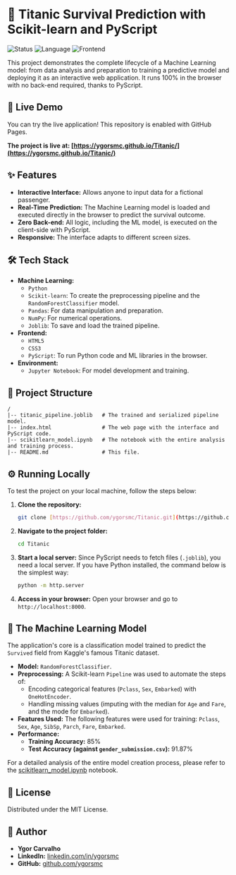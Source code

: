 # 🚢 Titanic Survival Prediction with Scikit-learn and PyScript

![Status](https://img.shields.io/badge/status-complete-success)
![Language](https://img.shields.io/badge/python-3.x-blue)
![Frontend](https://img.shields.io/badge/frontend-pyscript-yellow)

This project demonstrates the complete lifecycle of a Machine Learning model: from data analysis and preparation to training a predictive model and deploying it as an interactive web application. It runs 100% in the browser with no back-end required, thanks to PyScript.

## 🚀 Live Demo

You can try the live application! This repository is enabled with GitHub Pages.

**The project is live at: [https://ygorsmc.github.io/Titanic/](https://ygorsmc.github.io/Titanic/)**

## ✨ Features

* **Interactive Interface:** Allows anyone to input data for a fictional passenger.
* **Real-Time Prediction:** The Machine Learning model is loaded and executed directly in the browser to predict the survival outcome.
* **Zero Back-end:** All logic, including the ML model, is executed on the client-side with PyScript.
* **Responsive:** The interface adapts to different screen sizes.

## 🛠️ Tech Stack

* **Machine Learning:**
    * `Python`
    * `Scikit-learn`: To create the preprocessing pipeline and the `RandomForestClassifier` model.
    * `Pandas`: For data manipulation and preparation.
    * `NumPy`: For numerical operations.
    * `Joblib`: To save and load the trained pipeline.
* **Frontend:**
    * `HTML5`
    * `CSS3`
    * `PyScript`: To run Python code and ML libraries in the browser.
* **Environment:**
    * `Jupyter Notebook`: For model development and training.

## 📁 Project Structure

```
/
|-- titanic_pipeline.joblib   # The trained and serialized pipeline model.
|-- index.html                # The web page with the interface and PyScript code.
|-- scikitlearn_model.ipynb   # The notebook with the entire analysis and training process.
|-- README.md                 # This file.
```

## ⚙️ Running Locally

To test the project on your local machine, follow the steps below:

1.  **Clone the repository:**
    ```bash
    git clone [https://github.com/ygorsmc/Titanic.git](https://github.com/ygorsmc/Titanic.git)
    ```
2.  **Navigate to the project folder:**
    ```bash
    cd Titanic
    ```
3.  **Start a local server:**
    Since PyScript needs to fetch files (`.joblib`), you need a local server. If you have Python installed, the command below is the simplest way:
    ```bash
    python -m http.server
    ```
4.  **Access in your browser:**
    Open your browser and go to `http://localhost:8000`.

## 🧠 The Machine Learning Model

The application's core is a classification model trained to predict the `Survived` field from Kaggle's famous Titanic dataset.

* **Model:** `RandomForestClassifier`.
* **Preprocessing:** A Scikit-learn `Pipeline` was used to automate the steps of:
    * Encoding categorical features (`Pclass`, `Sex`, `Embarked`) with `OneHotEncoder`.
    * Handling missing values (imputing with the median for `Age` and `Fare`, and the mode for `Embarked`).
* **Features Used:** The following features were used for training: `Pclass`, `Sex`, `Age`, `SibSp`, `Parch`, `Fare`, `Embarked`.
* **Performance:**
    * **Training Accuracy:** 85%
    * **Test Accuracy (against `gender_submission.csv`):** 91.87%

For a detailed analysis of the entire model creation process, please refer to the [scikitlearn_model.ipynb](./scikitlearn_model.ipynb) notebook.

## 📄 License

Distributed under the MIT License.

## 🔗 Author

* **Ygor Carvalho**
* **LinkedIn:** [linkedin.com/in/ygorsmc](https://linkedin.com/in/ygorsmc/)
* **GitHub:** [github.com/ygorsmc](https://github.com/ygorsmc)
